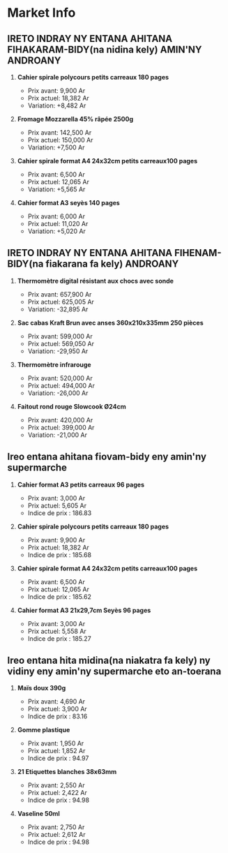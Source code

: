 # Market Info

## IRETO INDRAY NY ENTANA AHITANA FIHAKARAM-BIDY(na nidina kely) AMIN'NY ANDROANY

1. **Cahier spirale polycours petits carreaux 180 pages**
   - Prix avant: 9,900 Ar
   - Prix actuel: 18,382 Ar
   - Variation: +8,482 Ar

2. **Fromage Mozzarella 45% râpée 2500g**
   - Prix avant: 142,500 Ar
   - Prix actuel: 150,000 Ar
   - Variation: +7,500 Ar

3. **Cahier spirale format A4 24x32cm petits carreaux100 pages**
   - Prix avant: 6,500 Ar
   - Prix actuel: 12,065 Ar
   - Variation: +5,565 Ar

4. **Cahier format A3 seyès 140 pages**
   - Prix avant: 6,000 Ar
   - Prix actuel: 11,020 Ar
   - Variation: +5,020 Ar

## IRETO INDRAY NY ENTANA AHITANA FIHENAM-BIDY(na fiakarana fa kely) ANDROANY

1. **Thermomètre digital résistant aux chocs avec sonde**
   - Prix avant: 657,900 Ar
   - Prix actuel: 625,005 Ar
   - Variation: -32,895 Ar

2. **Sac cabas Kraft Brun avec anses 360x210x335mm 250 pièces**
   - Prix avant: 599,000 Ar
   - Prix actuel: 569,050 Ar
   - Variation: -29,950 Ar

3. **Thermomètre infrarouge**
   - Prix avant: 520,000 Ar
   - Prix actuel: 494,000 Ar
   - Variation: -26,000 Ar

4. **Faitout rond rouge Slowcook Ø24cm**
   - Prix avant: 420,000 Ar
   - Prix actuel: 399,000 Ar
   - Variation: -21,000 Ar

## Ireo entana ahitana fiovam-bidy eny amin'ny supermarche

1. **Cahier format A3 petits carreaux 96 pages**
   - Prix avant: 3,000 Ar
   - Prix actuel: 5,605 Ar
   - Indice de prix : 186.83

2. **Cahier spirale polycours petits carreaux 180 pages**
   - Prix avant: 9,900 Ar
   - Prix actuel: 18,382 Ar
   - Indice de prix : 185.68

3. **Cahier spirale format A4 24x32cm petits carreaux100 pages**
   - Prix avant: 6,500 Ar
   - Prix actuel: 12,065 Ar
   - Indice de prix : 185.62

4. **Cahier format A3 21x29,7cm Seyès 96 pages**
   - Prix avant: 3,000 Ar
   - Prix actuel: 5,558 Ar
   - Indice de prix : 185.27

## Ireo entana hita midina(na niakatra fa kely) ny vidiny eny amin'ny supermarche eto an-toerana

1. **Maïs doux 390g**
   - Prix avant: 4,690 Ar
   - Prix actuel: 3,900 Ar
   - Indice de prix : 83.16

2. **Gomme plastique**
   - Prix avant: 1,950 Ar
   - Prix actuel: 1,852 Ar
   - Indice de prix : 94.97

3. **21 Etiquettes blanches 38x63mm**
   - Prix avant: 2,550 Ar
   - Prix actuel: 2,422 Ar
   - Indice de prix : 94.98

4. **Vaseline 50ml**
   - Prix avant: 2,750 Ar
   - Prix actuel: 2,612 Ar
   - Indice de prix : 94.98

